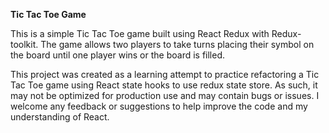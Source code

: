 **Tic Tac Toe Game**

This is a simple Tic Tac Toe game built using React Redux with Redux-toolkit. The game allows two players to take turns placing their symbol on the board until one player wins or the board is filled.

This project was created as a learning attempt to practice refactoring a Tic Tac Toe game using React state hooks to use redux state store. As such, it may not be optimized for production use and may contain bugs or issues. I welcome any feedback or suggestions to help improve the code and my understanding of React.
